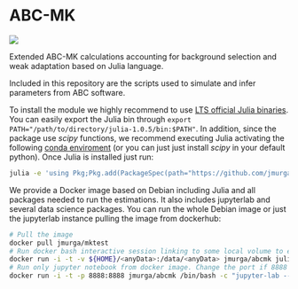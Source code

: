 # ABC-MK

[![](https://img.shields.io/badge/docs-latest-blue.svg)](https://jmurga.github.io/Analytical.jl/dev)  

Extended ABC-MK calculations accounting for background selection and weak adaptation based on Julia language.

Included in this repository are the scripts used to simulate and infer parameters from ABC software.

To install the module we highly recommend to use [LTS official Julia binaries](https://julialang.org/downloads/). You can easily export the Julia bin through ```export PATH="/path/to/directory/julia-1.0.5/bin:$PATH"```. In addition, since the package use *scipy* functions, we recommend executing Julia activating the following [conda enviroment](https://github.com/jmurga/Analytical.jl/tree/master/scripts/abc-mk.yml) (or you can just just install *scipy* in your default python). Once Julia is installed just run:
```bash
julia -e 'using Pkg;Pkg.add(PackageSpec(path="https://github.com/jmurga/Analytical.jl"))'
```

We provide a Docker image based on Debian including Julia and all packages needed to run the estimations. It also includes jupyterlab and several data science packages. You can run the whole Debian image or just the jupyterlab instance pulling the image from dockerhub:

```bash
# Pull the image
docker pull jmurga/mktest
# Run docker bash interactive session linking to some local volume to export data
docker run -i -t -v ${HOME}/<anyData>:/data/<anyData> jmurga/abcmk julia -J /root/mktest.so
# Run only jupyter notebook from docker image. Change the port if 8888 is already used
docker run -i -t -p 8888:8888 jmurga/abcmk /bin/bash -c "jupyter-lab --ip='*' --port=8888 --no-browser --allow-root"
```

